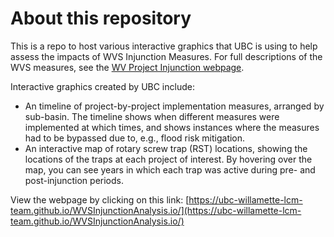 # About this repository

This is a repo to host various interactive graphics that UBC is using to help assess the impacts of WVS Injunction Measures.
For full descriptions of the WVS measures, see the [WV Project Injunction webpage](https://www.nwp.usace.army.mil/Locations/Willamette-Valley/Injunction/).

Interactive graphics created by UBC include: 
* An timeline of project-by-project implementation measures, arranged by sub-basin. The timeline shows when different measures were implemented at which times, and shows instances where the measures had to be bypassed due to, e.g., flood risk mitigation. 
* An interactive map of rotary screw trap (RST) locations, showing the locations of the traps at each project of interest. By hovering over the map, you can see years in which each trap was active during pre- and post-injunction periods. 

View the webpage by clicking on this link: [https://ubc-willamette-lcm-team.github.io/WVSInjunctionAnalysis.io/](https://ubc-willamette-lcm-team.github.io/WVSInjunctionAnalysis.io/)
